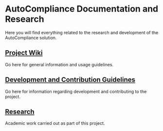 # AutoCompliance Documentation and Research
Here you will find everything related to the research and development of the 
AutoCompliance solution.
## [Project Wiki](wiki.md)
Go here for general information and usage guidelines.

## [Development and Contribution Guidelines](guidelines.md)
Go here for information regarding development and contributing to the project.

## [Research](research.md)
Academic work carried out as part of this project.
